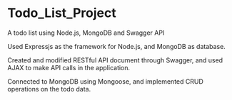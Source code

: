 # Todo_List_Project
 A todo list using Node.js, MongoDB and Swagger API
 
 Used Expressjs as the framework for Node.js, and MongoDB as database.
 
 Created and modified RESTful API document through Swagger, and used AJAX to make API calls in the application.
 
 Connected to MongoDB using Mongoose, and implemented CRUD operations on the todo data.
